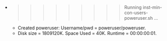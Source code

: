 * >>>>>>>>> Running inst-min-con-users-poweruser.sh ...
  * Created poweruser: Username/pwd = poweruser/poweruser.
  * Disk size = 1809120K. Space Used = 40K. Runtime = 00:00:00:01.
